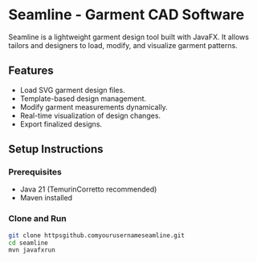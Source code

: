 # Seamline - Garment CAD Software

Seamline is a lightweight garment design tool built with JavaFX. It allows tailors and designers to load, modify, and visualize garment patterns.

## Features
- Load SVG garment design files.
- Template-based design management.
- Modify garment measurements dynamically.
- Real-time visualization of design changes.
- Export finalized designs.

## Setup Instructions
### Prerequisites
- Java 21 (TemurinCorretto recommended)
- Maven installed

### Clone and Run
```sh
git clone httpsgithub.comyourusernameseamline.git
cd seamline
mvn javafxrun

